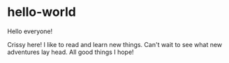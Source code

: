 # hello-world

Hello everyone!

Crissy here! I like to read and learn new things.
Can't wait to see what new adventures lay head.  All good things I hope!
